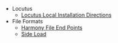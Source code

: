 * Locutus
  * [Locutus Local Installation Directions](https://github.com/NIH-NCPI/locutus)
* File Formats
  * [Harmony File End Points](harmony.md)
  * [Side Load](sideload.md)